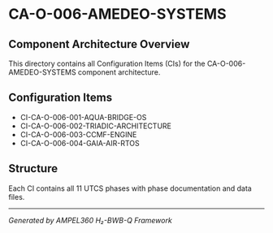 # CA-O-006-AMEDEO-SYSTEMS

## Component Architecture Overview
This directory contains all Configuration Items (CIs) for the CA-O-006-AMEDEO-SYSTEMS component architecture.

## Configuration Items
- CI-CA-O-006-001-AQUA-BRIDGE-OS
- CI-CA-O-006-002-TRIADIC-ARCHITECTURE
- CI-CA-O-006-003-CCMF-ENGINE
- CI-CA-O-006-004-GAIA-AIR-RTOS

## Structure
Each CI contains all 11 UTCS phases with phase documentation and data files.

---
*Generated by AMPEL360 H₂-BWB-Q Framework*
